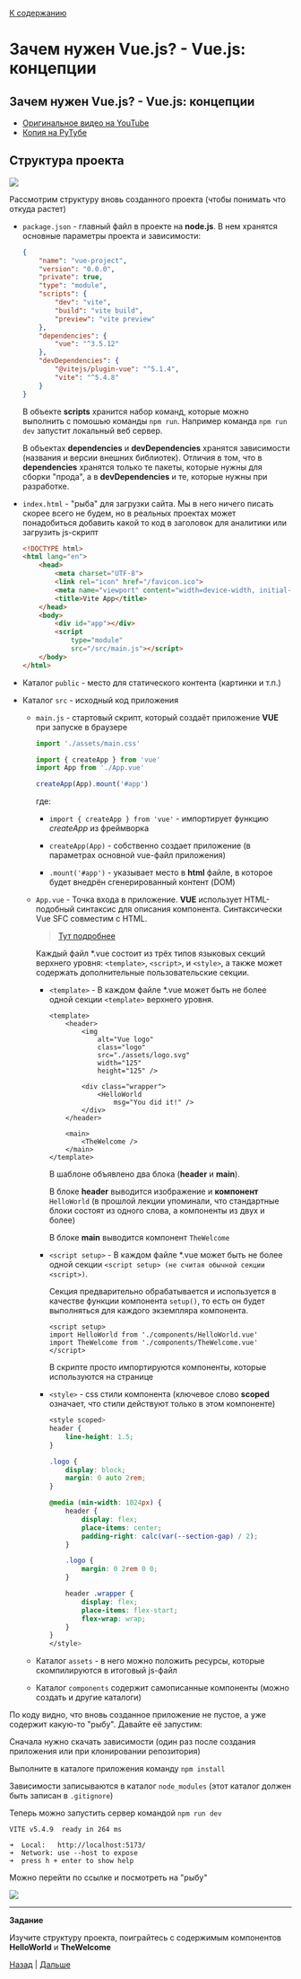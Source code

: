 [К содержанию](../readme.md#введение-в-web-разработку)

# Зачем нужен Vue.js? - Vue.js: концепции

<!-- 18 минут -->

## Зачем нужен Vue.js? - Vue.js: концепции

* [Оригинальное видео на YouTube](https://www.youtube.com/watch?v=4xyb_tA-uw0&list=PLvTBThJr861yMBhpKafII3HZLAYujuNWw&index=2)
* [Копия на РуТубе](https://rutube.ru/video/5813a6f4551d7579b32dae1527769256/)

<!-- https://s3.timeweb.com/5fea8834-pub/Зачем_нужен_Vue.js_концепции.mp4 -->

## Структура проекта

![](../img/web_006.png)

Рассмотрим структуру вновь созданного проекта (чтобы понимать что откуда растет)

* `package.json` - главный файл в проекте на **node.js**. В нем хранятся основные параметры проекта и зависимости:

    ```json
    {
        "name": "vue-project",
        "version": "0.0.0",
        "private": true,
        "type": "module",
        "scripts": {
            "dev": "vite",
            "build": "vite build",
            "preview": "vite preview"
        },
        "dependencies": {
            "vue": "^3.5.12"
        },
        "devDependencies": {
            "@vitejs/plugin-vue": "^5.1.4",
            "vite": "^5.4.8"
        }
    }
    ```

    В объекте **scripts** хранится набор команд, которые можно выполнить с помошью команды `npm run`. Например команда `npm run dev` запустит локальный веб сервер.

    В объектах **dependencies** и **devDependencies** хранятся зависимости (названия и версии внешних библиотек). Отличия в том, что в **dependencies** хранятся только те пакеты, которые нужны для сборки "прода", а в **devDependencies** и те, которые нужны при разработке.

* `index.html` - "рыба" для загрузки сайта. Мы в него ничего писать скорее всего не будем, но в реальных проектах может понадобиться добавить какой то код в заголовок для аналитики или загрузить js-скрипт

    ```html
    <!DOCTYPE html>
    <html lang="en">
        <head>
            <meta charset="UTF-8">
            <link rel="icon" href="/favicon.ico">
            <meta name="viewport" content="width=device-width, initial-scale=1.0">
            <title>Vite App</title>
        </head>
        <body>
            <div id="app"></div>
            <script 
                type="module" 
                src="/src/main.js"></script>
        </body>
    </html>
    ```

* Каталог `public` - место для статического контента (картинки и т.п.)

* Каталог `src` - исходный код приложения

    * `main.js` - стартовый скрипт, который создаёт приложение **VUE** при запуске в браузере

        ```js
        import './assets/main.css'

        import { createApp } from 'vue'
        import App from './App.vue'

        createApp(App).mount('#app')
        ```

        где:

        * `import { createApp } from 'vue'` - импортирует функцию _createApp_ из фреймворка 

        * `createApp(App)` - собственно создает приложение (в параметрах основной vue-файл приложения)

        * `.mount('#app')` - указывает место в **html** файле, в которое будет внедрён сгенерированный контент (DOM)

    * `App.vue` - Точка входа в приложение. **VUE** использует  HTML-подобный синтаксис для описания компонента. Синтаксически Vue SFC совместим с HTML.

        >[Тут подробнее](https://ru.vuejs.org/api/sfc-spec.html)

        Каждый файл *.vue состоит из трёх типов языковых секций верхнего уровня: `<template>`, `<script>`, и `<style>`, а также может содержать дополнительные пользовательские секции.

        * `<template>​` - В каждом файле *.vue может быть не более одной секции `<template>` верхнего уровня.        

            ```vue
            <template>
                <header>
                    <img 
                        alt="Vue logo" 
                        class="logo" 
                        src="./assets/logo.svg" 
                        width="125" 
                        height="125" />

                    <div class="wrapper">
                        <HelloWorld 
                            msg="You did it!" />
                    </div>
                </header>

                <main>
                    <TheWelcome />
                </main>
            </template>
            ```

            В шаблоне объявлено два блока (**header** и **main**).

            В блоке **header** выводится изображение и **компонент** `HelloWorld` (в прошлой лекции упоминали, что стандартные блоки состоят из одного слова, а компоненты из двух и более)

            В блоке **main** выводится компонент `TheWelcome`

        * `<script setup>​` - В каждом файле *.vue может быть не более одной секции `<script setup> (не считая обычной секции <script>)`.

            Секция предварительно обрабатывается и используется в качестве функции компонента `setup()`, то есть он будет выполняться для каждого экземпляра компонента. 

            ```vue
            <script setup>
            import HelloWorld from './components/HelloWorld.vue'
            import TheWelcome from './components/TheWelcome.vue'
            </script>
            ```

            В скрипте просто импортируются компоненты, которые используются на странице

        * `<style>` - css стили компонента (ключевое слово **scoped** означает, что стили действуют только в этом компоненте)

            ```css
            <style scoped>
            header {
                line-height: 1.5;
            }

            .logo {
                display: block;
                margin: 0 auto 2rem;
            }

            @media (min-width: 1024px) {
                header {
                    display: flex;
                    place-items: center;
                    padding-right: calc(var(--section-gap) / 2);
                }

                .logo {
                    margin: 0 2rem 0 0;
                }

                header .wrapper {
                    display: flex;
                    place-items: flex-start;
                    flex-wrap: wrap;
                }
            }
            </style>
            ```

    * Каталог `assets` - в него можно положить ресурсы, которые скомпилируются в итоговый js-файл

    * Каталог `components` содержит самописанные компоненты (можно создать и другие каталоги)

По коду видно, что вновь созданное приложение не пустое, а уже содержит какую-то "рыбу". Давайте её запустим:

Сначала нужно скачать зависимости (один раз после создания приложения или при клонировании репозитория)

Выполните в каталоге приложения команду `npm install`

Зависимости записываются в каталог `node_modules` (этот каталог должен быть записан в `.gitignore`)

Теперь можно запустить сервер командой `npm run dev`

```
VITE v5.4.9  ready in 264 ms

➜  Local:   http://localhost:5173/
➜  Network: use --host to expose
➜  press h + enter to show help
```

Можно перейти по ссылке и посмотреть на "рыбу"

![](../img/web_007.png)

---

**Задание**

Изучите структуру проекта, поиграйтесь с содержимым компонентов **HelloWorld** и **TheWelcome**

[Назад](./web_01.md) | [Дальше](./web_03.md)